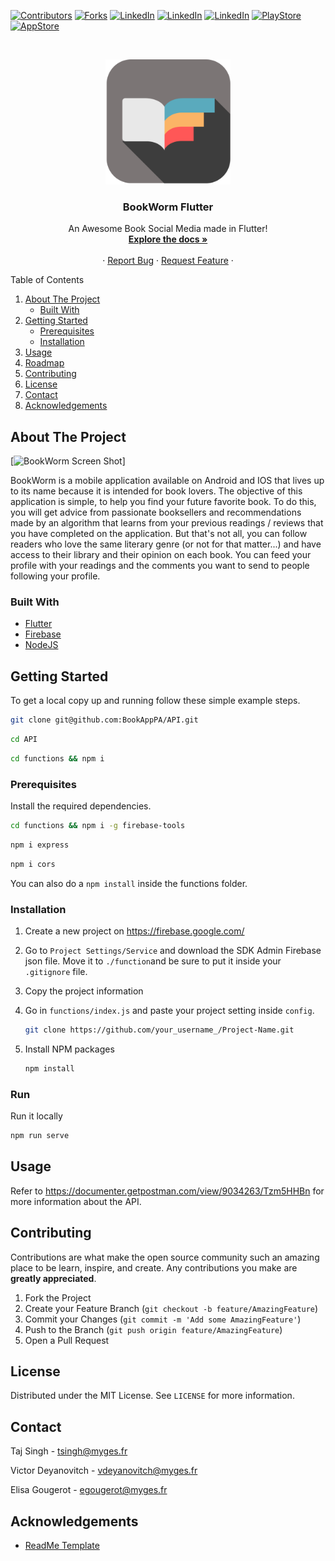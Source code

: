  [![Contributors][contributors-shield]][contributors-url]
[![Forks][esgi-shield]][esgi-url]
[![LinkedIn][linkedin-shield-victor]][linkedin-url-victor]
[![LinkedIn][linkedin-shield-elisa]][linkedin-url-elisa]
[![LinkedIn][linkedin-shield-taj]][linkedin-url-taj]
[![PlayStore][android-shield]][android-url]
[![AppStore][ios-shield]][ios-url]

<br />

<p align="center">
  <a href="https://github.com/BookAppPA">
    <img src="https://github.com/BookAppPA/MobileApp/blob/main/assets/logo.png?raw=true" alt="Logo" width="200" height="200">
  </a>


  <h3 align="center">BookWorm Flutter</h3>

  <p align="center">
    An Awesome Book Social Media made in Flutter!
    <br />
    <a href="https://github.com/BookAppPA/API/blob/master/README.md"><strong>Explore the docs »</strong></a>
    <br />
    <br />
    ·
    <a href="https://github.com/BookAppPA/API/issues">Report Bug</a>
    ·
    <a href="https://github.com/BookAppPA/API/issues">Request Feature</a>
    ·
  </p>
</p>



  <summary>Table of Contents</summary>
  <ol>
    <li>
      <a href="#about-the-project">About The Project</a>
      <ul>
        <li><a href="#built-with">Built With</a></li>
      </ul>
    </li>
    <li>
      <a href="#getting-started">Getting Started</a>
      <ul>
        <li><a href="#prerequisites">Prerequisites</a></li>
        <li><a href="#installation">Installation</a></li>
      </ul>
    </li>
    <li><a href="#usage">Usage</a></li>
    <li><a href="#roadmap">Roadmap</a></li>
    <li><a href="#contributing">Contributing</a></li>
    <li><a href="#license">License</a></li>
    <li><a href="#contact">Contact</a></li>
    <li><a href="#acknowledgements">Acknowledgements</a></li>
  </ol>


## About The Project

[![BookWorm Screen Shot][product-screenshot]]

BookWorm is a mobile application available on Android and IOS that lives up to its name because it is intended for book lovers. The objective of this application is simple, to help you find your future favorite book. To do this, you will get advice from passionate booksellers and recommendations made by an algorithm that learns from your previous readings / reviews that you have completed on the application. But that's not all, you can follow readers who love the same literary genre (or not for that matter...) and have access to their library and their opinion on each book. You can feed your profile with your readings and the comments you want to send to people following your profile.

### Built With

* [Flutter](https://flutter.dev/)
* [Firebase](https://firebase.google.com/)
* [NodeJS](https://nodejs.org/en/)

## Getting Started


To get a local copy up and running follow these simple example steps.

```sh
git clone git@github.com:BookAppPA/API.git
```

```sh
cd API
```

```sh
cd functions && npm i 
```

<h3>Prerequisites</h3>

Install the required dependencies.

```sh
cd functions && npm i -g firebase-tools
```

```sh
npm i express
```

```sh
npm i cors 
```

You can also do a `npm install` inside the functions folder.

### Installation

1. Create a new project on https://firebase.google.com/

2. Go to `Project Settings/Service` and download the SDK Admin Firebase json file. Move it to `./function`and be sure to put it inside your `.gitignore` file.

3. Copy the project information

4. Go in `functions/index.js` and paste your project setting inside `config`.

   ```sh
   git clone https://github.com/your_username_/Project-Name.git
   ```

5. Install NPM packages
   ```sh
   npm install
   ```

<h3>Run</h3>

Run it locally 

```sh
npm run serve
```



## Usage

Refer to https://documenter.getpostman.com/view/9034263/Tzm5HHBn for more information about the API. 

## Contributing

Contributions are what make the open source community such an amazing place to be learn, inspire, and create. Any contributions you make are **greatly appreciated**.

1. Fork the Project
2. Create your Feature Branch (`git checkout -b feature/AmazingFeature`)
3. Commit your Changes (`git commit -m 'Add some AmazingFeature'`)
4. Push to the Branch (`git push origin feature/AmazingFeature`)
5. Open a Pull Request



## License

Distributed under the MIT License. See `LICENSE` for more information.



## Contact

Taj Singh - tsingh@myges.fr

Victor Deyanovitch - vdeyanovitch@myges.fr

Elisa Gougerot - egougerot@myges.fr

## Acknowledgements
* [ReadMe Template](https://github.com/othneildrew/Best-README-Template/blob/master/README.md#contributing)

<!-- MARKDOWN LINKS & IMAGES -->
<!-- https://www.markdownguide.org/basic-syntax/#reference-style-links -->

[android-shield]: https://img.shields.io/badge/Android-Store-brightgreen
[android-url]: https://play.google.com/store/apps?hl=fr&gl=US
[ios-shield]: https://img.shields.io/badge/iOS-Store-lightgrey
[ios-url]: https://www.apple.com/fr/itunes/
[contributors-shield]: https://img.shields.io/github/contributors/BookAppPA/MobileApp?color=%23ECECE5&logo=BookWorm&logoColor=%23000&style=socia
[contributors-url]: https://github.com/BookAppPA/MobileApp/graphs/contributors
[esgi-shield]: https://img.shields.io/badge/ESGI-PA-blue
[esgi-url]: https://www.esgi.fr/
[linkedin-shield-victor]: https://img.shields.io/badge/LinkedIn-Victor-blue
[linkedin-url-victor]: https://www.linkedin.com/in/victor-d-a32055163/
[linkedin-shield-elisa]: https://img.shields.io/badge/LinkedIn-Elisa-blue
[linkedin-url-elisa]: https://www.linkedin.com/in/elisa-gougerot/
[linkedin-shield-taj]: https://img.shields.io/badge/LinkedIn-Taj-blue
[linkedin-url-taj]: https://www.linkedin.com/in/tajsingh1596
[product-screenshot]: assets/store.png
